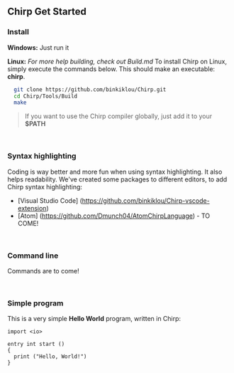 ## Chirp Get Started

### Install
**Windows:**
Just run it

**Linux:**
*For more help building, check out Build.md*
To install Chirp on Linux, simply execute the commands below. This should make an executable: **chirp**.
```bash
  git clone https://github.com/binkiklou/Chirp.git
  cd Chirp/Tools/Build
  make
```

> If you want to use the Chirp compiler globally, just add it to your **$PATH**

<br>

### Syntax highlighting
Coding is way better and more fun when using syntax highlighting. It also helps readability. We've created some packages to different editors, to add Chirp syntax highlighting:
- [Visual Studio Code] (https://github.com/binkiklou/Chirp-vscode-extension)
- [Atom] (https://github.com/Dmunch04/AtomChirpLanguage) - TO COME!

<br>

### Command line
Commands are to come!

<br>

### Simple program
This is a very simple **Hello World** program, written in Chirp:
```chirp
import <io>

entry int start ()
{
  print ("Hello, World!")
}
```
